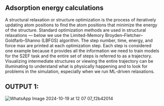## Adsorption energy calculations 
A structural relaxation or structure optimization is the process of iteratively updating atom positions to find the atom positions that minimize the energy of the structure. Standard optimization methods are used in structural relaxations — below we use the Limited-Memory Broyden–Fletcher–Goldfarb–Shanno (LBFGS) algorithm. The step number, time, energy, and force max are printed at each optimization step. Each step is considered one example because it provides all the information we need to train models for the S2EF task and the entire set of steps is referred to as a trajectory. Visualizing intermediate structures or viewing the entire trajectory can be illuminating to understand what is physically happening and to look for problems in the simulation, especially when we run ML-driven relaxations.

## OUTPUT 1:

![WhatsApp Image 2024-10-19 at 12 07 07_f2b42014](https://github.com/user-attachments/assets/7f301a29-d837-420a-8754-eb54cb63d0fb)

